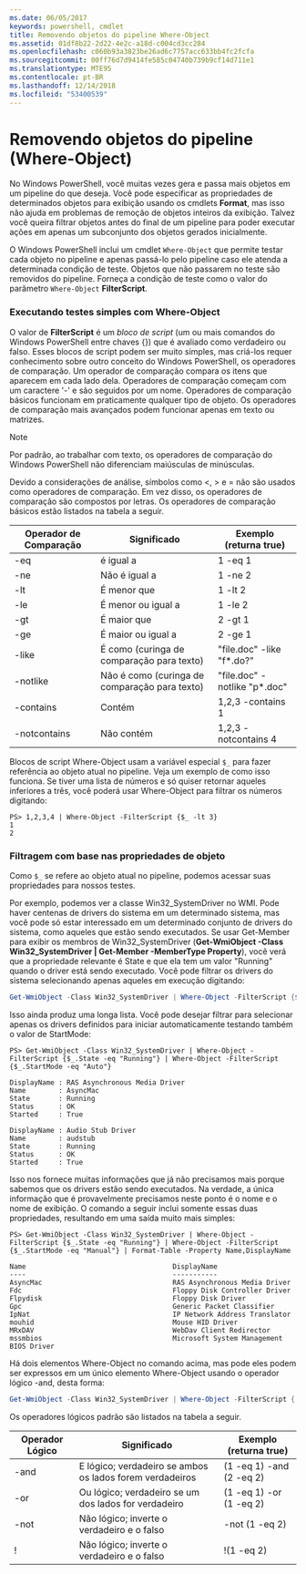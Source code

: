 ```yaml
---
ms.date: 06/05/2017
keywords: powershell, cmdlet
title: Removendo objetos do pipeline Where-Object
ms.assetid: 01df8b22-2d22-4e2c-a18d-c004cd3cc284
ms.openlocfilehash: c060b93a3823be26ad6c7757acc633bb4fc2fcfa
ms.sourcegitcommit: 00ff76d7d9414fe585c04740b739b9cf14d711e1
ms.translationtype: MTE95
ms.contentlocale: pt-BR
ms.lasthandoff: 12/14/2018
ms.locfileid: "53400539"
---
```

# <a name="removing-objects-from-the-pipeline-where-object"></a>Removendo objetos do pipeline (Where-Object)

No Windows PowerShell, você muitas vezes gera e passa mais objetos em um pipeline do que deseja. Você pode especificar as propriedades de determinados objetos para exibição usando os cmdlets **Format**, mas isso não ajuda em problemas de remoção de objetos inteiros da exibição. Talvez você queira filtrar objetos antes do final de um pipeline para poder executar ações em apenas um subconjunto dos objetos gerados inicialmente.

O Windows PowerShell inclui um cmdlet `Where-Object` que permite testar cada objeto no pipeline e apenas passá-lo pelo pipeline caso ele atenda a determinada condição de teste. Objetos que não passarem no teste são removidos do pipeline. Forneça a condição de teste como o valor do parâmetro `Where-Object` **FilterScript**.

### <a name="performing-simple-tests-with-where-object"></a>Executando testes simples com Where-Object

O valor de **FilterScript** é um *bloco de script* (um ou mais comandos do Windows PowerShell entre chaves {}) que é avaliado como verdadeiro ou falso. Esses blocos de script podem ser muito simples, mas criá-los requer conhecimento sobre outro conceito do Windows PowerShell, os operadores de comparação. Um operador de comparação compara os itens que aparecem em cada lado dela. Operadores de comparação começam com um caractere '-' e são seguidos por um nome. Operadores de comparação básicos funcionam em praticamente qualquer tipo de objeto. Os operadores de comparação mais avançados podem funcionar apenas em texto ou matrizes.

> [!NOTE]
> Por padrão, ao trabalhar com texto, os operadores de comparação do Windows PowerShell não diferenciam maiúsculas de minúsculas.

Devido a considerações de análise, símbolos como <, > e = não são usados como operadores de comparação. Em vez disso, os operadores de comparação são compostos por letras. Os operadores de comparação básicos estão listados na tabela a seguir.

|Operador de Comparação|Significado|Exemplo (returna true)|
|-----------------------|-----------|--------------------------|
|-eq|é igual a|1 -eq 1|
|-ne|Não é igual a|1 -ne 2|
|-lt|É menor que|1 -lt 2|
|-le|É menor ou igual a|1 -le 2|
|-gt|É maior que|2 -gt 1|
|-ge|É maior ou igual a|2 -ge 1|
|-like|É como (curinga de comparação para texto)|"file.doc" -like "f\*.do?"|
|-notlike|Não é como (curinga de comparação para texto)|"file.doc" -notlike "p\*.doc"|
|-contains|Contém|1,2,3 -contains 1|
|-notcontains|Não contém|1,2,3 -notcontains 4|

Blocos de script Where-Object usam a variável especial `$_` para fazer referência ao objeto atual no pipeline. Veja um exemplo de como isso funciona. Se tiver uma lista de números e só quiser retornar aqueles inferiores a três, você poderá usar Where-Object para filtrar os números digitando:

```
PS> 1,2,3,4 | Where-Object -FilterScript {$_ -lt 3}
1
2
```

### <a name="filtering-based-on-object-properties"></a>Filtragem com base nas propriedades de objeto

Como `$_` se refere ao objeto atual no pipeline, podemos acessar suas propriedades para nossos testes.

Por exemplo, podemos ver a classe Win32_SystemDriver no WMI. Pode haver centenas de drivers do sistema em um determinado sistema, mas você pode só estar interessado em um determinado conjunto de drivers do sistema, como aqueles que estão sendo executados. Se usar Get-Member para exibir os membros de Win32_SystemDriver (**Get-WmiObject -Class Win32_SystemDriver | Get-Member -MemberType Property**), você verá que a propriedade relevante é State e que ela tem um valor "Running" quando o driver está sendo executado. Você pode filtrar os drivers do sistema selecionando apenas aqueles em execução digitando:

```powershell
Get-WmiObject -Class Win32_SystemDriver | Where-Object -FilterScript {$_.State -eq 'Running'}
```

Isso ainda produz uma longa lista. Você pode desejar filtrar para selecionar apenas os drivers definidos para iniciar automaticamente testando também o valor de StartMode:

```
PS> Get-WmiObject -Class Win32_SystemDriver | Where-Object -FilterScript {$_.State -eq "Running"} | Where-Object -FilterScript {$_.StartMode -eq "Auto"}

DisplayName : RAS Asynchronous Media Driver
Name        : AsyncMac
State       : Running
Status      : OK
Started     : True

DisplayName : Audio Stub Driver
Name        : audstub
State       : Running
Status      : OK
Started     : True
```

Isso nos fornece muitas informações que já não precisamos mais porque sabemos que os drivers estão sendo executados. Na verdade, a única informação que é provavelmente precisamos neste ponto é o nome e o nome de exibição. O comando a seguir inclui somente essas duas propriedades, resultando em uma saída muito mais simples:

```
PS> Get-WmiObject -Class Win32_SystemDriver | Where-Object -FilterScript {$_.State -eq "Running"} | Where-Object -FilterScript {$_.StartMode -eq "Manual"} | Format-Table -Property Name,DisplayName

Name                                    DisplayName
----                                    -----------
AsyncMac                                RAS Asynchronous Media Driver
Fdc                                     Floppy Disk Controller Driver
Flpydisk                                Floppy Disk Driver
Gpc                                     Generic Packet Classifier
IpNat                                   IP Network Address Translator
mouhid                                  Mouse HID Driver
MRxDAV                                  WebDav Client Redirector
mssmbios                                Microsoft System Management BIOS Driver
```

Há dois elementos Where-Object no comando acima, mas pode eles podem ser expressos em um único elemento Where-Object usando o operador lógico -and, desta forma:

```powershell
Get-WmiObject -Class Win32_SystemDriver | Where-Object -FilterScript { ($_.State -eq 'Running') -and ($_.StartMode -eq 'Manual') } | Format-Table -Property Name,DisplayName
```

Os operadores lógicos padrão são listados na tabela a seguir.

|Operador Lógico|Significado|Exemplo (returna true)|
|--------------------|-----------|--------------------------|
|-and|E lógico; verdadeiro se ambos os lados forem verdadeiros|(1 -eq 1) -and (2 -eq 2)|
|-or|Ou lógico; verdadeiro se um dos lados for verdadeiro|(1 -eq 1) -or (1 -eq 2)|
|-not|Não lógico; inverte o verdadeiro e o falso|-not (1 -eq 2)|
|\!|Não lógico; inverte o verdadeiro e o falso|\!(1 -eq 2)|
